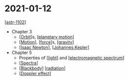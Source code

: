 # 2021-01-12

[[astr-1102]]

- Chapter 3
  - [[Orbit]]s, [[planetary motion]]
  - [[Motion]], [[force]]s, [[gravity]]
  - [[Isaac Newton]], [[Johannes Kepler]]
- Chapter 5
  - Properties of [[light]] and [[electromagnetic spectrum]]
  - [[Spectra]]
  - [[Blackbody]] [[radiation]]
  - [[Doppler effect]]

[//begin]: # "Autogenerated link references for markdown compatibility"
[astr-1102]: astr-1102 "ASTR 1102 - Intro to Stars and Galaxies"
[Orbit]: orbit "Orbit"
[planetary motion]: planetary-motion "Planetary Motion"
[Motion]: motion "Motion"
[force]: force "Force"
[gravity]: gravity "Gravity"
[Isaac Newton]: isaac-newton "Isaac Newton"
[Johannes Kepler]: johannes-kepler "Johannes Kepler"
[light]: light "Light"
[electromagnetic spectrum]: electromagnetic-spectrum "Electromagnetic Spectrum"
[Spectra]: spectra "Spectra"
[Blackbody]: blackbody "Blackbody"
[radiation]: radiation "Radiation"
[Doppler effect]: doppler-effect "Doppler Effect"
[//end]: # "Autogenerated link references"